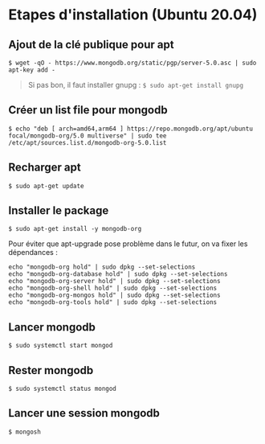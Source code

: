 # Etapes d'installation (Ubuntu 20.04)

## Ajout de la clé publique pour apt

`$ wget -qO - https://www.mongodb.org/static/pgp/server-5.0.asc | sudo apt-key add -`

> Si pas bon, il faut installer gnupg : `$ sudo apt-get install gnupg`

## Créer un list file pour mongodb

`$ echo "deb [ arch=amd64,arm64 ] https://repo.mongodb.org/apt/ubuntu focal/mongodb-org/5.0 multiverse" | sudo tee /etc/apt/sources.list.d/mongodb-org-5.0.list`

## Recharger apt

`$ sudo apt-get update`

## Installer le package

`$ sudo apt-get install -y mongodb-org`

Pour éviter que apt-upgrade pose problème dans le futur, on va fixer les dépendances :

```
echo "mongodb-org hold" | sudo dpkg --set-selections
echo "mongodb-org-database hold" | sudo dpkg --set-selections
echo "mongodb-org-server hold" | sudo dpkg --set-selections
echo "mongodb-org-shell hold" | sudo dpkg --set-selections
echo "mongodb-org-mongos hold" | sudo dpkg --set-selections
echo "mongodb-org-tools hold" | sudo dpkg --set-selections
```

## Lancer mongodb

`$ sudo systemctl start mongod`

## Rester mongodb

`$ sudo systemctl status mongod`

## Lancer une session mongodb

`$ mongosh`